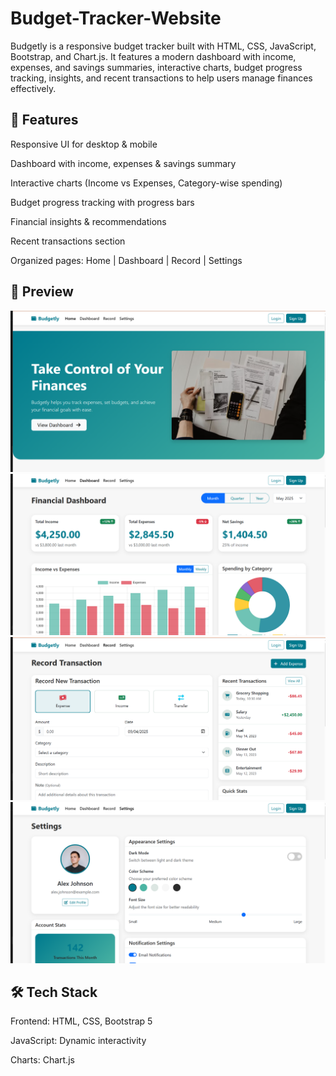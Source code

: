 # Budget-Tracker-Website
Budgetly is a responsive budget tracker built with HTML, CSS, JavaScript, Bootstrap, and Chart.js. It features a modern dashboard with income, expenses, and savings summaries, interactive charts, budget progress tracking, insights, and recent transactions to help users manage finances effectively.

## 🚀 Features

Responsive UI for desktop & mobile

Dashboard with income, expenses & savings summary

Interactive charts (Income vs Expenses, Category-wise spending)

Budget progress tracking with progress bars

Financial insights & recommendations

Recent transactions section

Organized pages: Home | Dashboard | Record | Settings

## 📸 Preview

![Home Page](assets/Home1.png)
![Dashboard Page](assets/Dashboard1.png)
![Record Page](assets/Record1.png)
![Settings Page](assets/Setting1.png)





## 🛠️ Tech Stack

Frontend: HTML, CSS, Bootstrap 5

JavaScript: Dynamic interactivity

Charts: Chart.js
